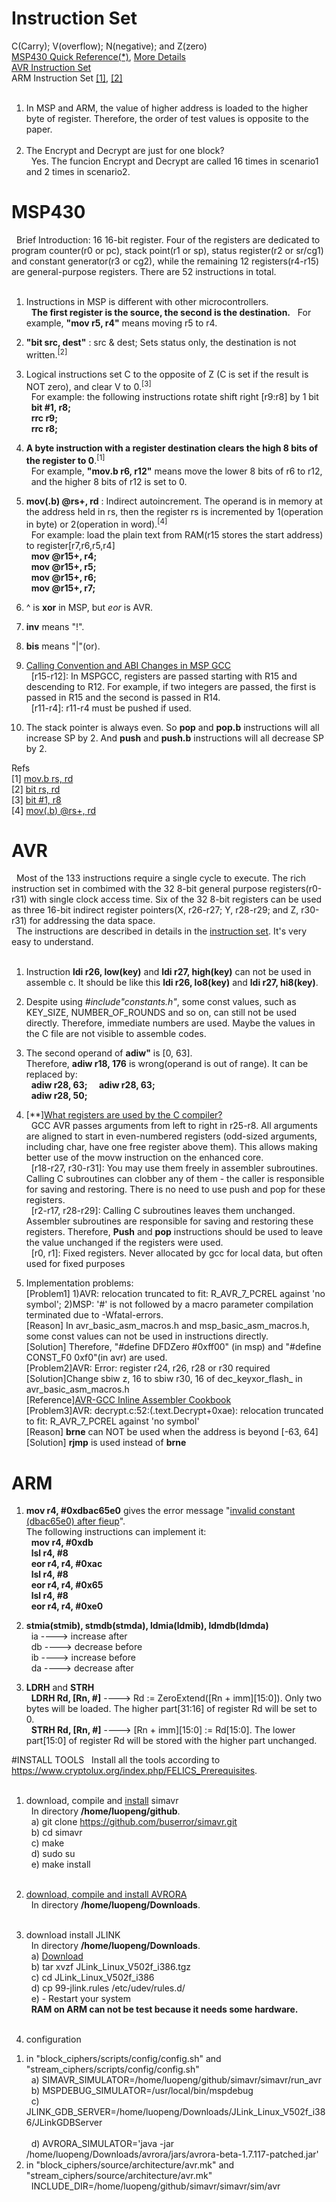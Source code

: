 # Instruction Set
C(Carry); V(overflow); N(negative); and Z(zero)<br>
<a href="http://www.ece.utep.edu/courses/web3376/Links_files/MSP430%20Quick%20Reference.pdf" target="_blank">MSP430 Quick Reference(*)</a>, <a href="http://mspgcc.sourceforge.net/manual/book1.html" target="_blank">More Details</a><br>
<a href="http://www.atmel.com/images/atmel-0856-avr-instruction-set-manual.pdf" target="_blank">AVR Instruction Set</a><br>
ARM Instruction Set <a href="http://infocenter.arm.com/help/topic/com.arm.doc.qrc0001m/QRC0001_UAL.pdf" target="_blank">[1]</a>, <a href="http://infocenter.arm.com/help/topic/com.arm.doc.ddi0337h/DDI0337H_cortex_m3_r2p0_trm.pdf" target="_blank">[2]</a><br><br>
1. In MSP and ARM, the value of higher address is loaded to the higher byte of register. Therefore, the order of test values is opposite to the paper.<br><br>
2. The Encrypt and Decrypt are just for one block?<br>
&nbsp;&nbsp;Yes. The funcion Encrypt and Decrypt are called 16 times in scenario1 and 2 times in scenario2.<br>

# MSP430
&nbsp;&nbsp;Brief Introduction: 16 16-bit register. Four of the registers are dedicated to program counter(r0 or pc), stack point(r1 or sp), status register(r2 or sr/cg1) and constant generator(r3 or cg2), while the remaining 12 registers(r4-r15) are general-purpose registers. There are 52 instructions in total.<br><br>

1. Instructions in MSP is different with other microcontrollers.<br>
&nbsp;&nbsp;<b>The first register is the source, the second is the destination.</b>
&nbsp;&nbsp;For example, <b>"mov r5, r4"</b> means moving r5 to r4.

2. <b>"bit src, dest"</b> : src & dest; Sets status only, the destination is not written.<sup>[2]</sup><br>

3. Logical instructions set C to the opposite of Z (C is set if the result is NOT zero), and clear V to 0.<sup>[3]</sup><br>
&nbsp;&nbsp;For example: the following instructions rotate shift right [r9:r8] by 1 bit<br>
&nbsp;&nbsp;<b>bit	#1,	r8;</b><br>
&nbsp;&nbsp;<b>rrc	r9;</b><br>
&nbsp;&nbsp;<b>rrc	r8;</b><br>

4. <b>A byte instruction with a register destination clears the high 8 bits of the register to 0</b>.<sup>[1]</sup><br>
&nbsp;&nbsp;For example, <b>"mov.b r6, r12"</b> means move the lower 8 bits of r6 to r12,<br>
&nbsp;&nbsp;and the higher 8 bits of r12 is set to 0.<br>

5. <b>mov(.b) @rs+, rd</b> : Indirect autoincrement. The operand is in memory at the address held in rs, then the register rs is incremented by 1(operation in byte) or 2(operation in word).<sup>[4]</sup><br>
&nbsp;&nbsp;For example: load the plain text from RAM(r15 stores the start address) to register[r7,r6,r5,r4]<br>
&nbsp;&nbsp;<b>mov    @r15+,    r4;</b><br>
&nbsp;&nbsp;<b>mov    @r15+,    r5;</b><br>
&nbsp;&nbsp;<b>mov    @r15+,    r6;</b><br>
&nbsp;&nbsp;<b>mov    @r15+,    r7;</b><br>

6. ^ is <b>xor</b> in MSP, but <i>eor</i> is AVR.<br>

7. <b>inv</b> means "!".<br>

8. <b>bis</b> means "|"(or).<br>

9. <a href="http://www.ti.com/lit/an/slaa664/slaa664.pdf" target="_blank">Calling Convention and ABI Changes in MSP GCC</a><br>
&nbsp;&nbsp;[r15-r12]: In MSPGCC, registers are passed starting with R15 and descending to R12. For example, if two integers are passed, the first is passed in R15 and the second is passed in R14.<br>
&nbsp;&nbsp;[r11-r4]: r11-r4 must be pushed if used.<br>

10. The stack pointer is always even. So <b>pop</b> and <b>pop.b</b> instructions will all increase SP by 2. And <b>push</b> and <b>push.b</b> instructions will all decrease SP by 2.<br>

Refs<br>
[1] <a href="http://mspgcc.sourceforge.net/manual/x214.html" target="_blank">mov.b rs, rd</a><br>
[2] <a href="http://mspgcc.sourceforge.net/manual/x223.html" target="_blank">bit rs, rd</a><br>
[3] <a href="http://mspgcc.sourceforge.net/manual/x82.html" target="_blank">bit	#1,	r8</a><br>
[4] <a href="http://www.ece.utep.edu/courses/web3376/Links_files/MSP430%20Quick%20Reference.pdf" target="_blank">mov(.b) @rs+, rd</a><br>

# AVR
&nbsp;&nbsp;Most of the 133 instructions require a single cycle to execute. The rich instruction set in combimed with the 32 8-bit general purpose registers(r0-r31) with single clock access time. Six of the 32 8-bit registers can be used as three 16-bit indirect register pointers(X, r26-r27; Y, r28-r29; and Z, r30-r31) for addressing the data space.<br>
&nbsp;&nbsp;The instructions are described in details in the <a href="http://www.atmel.com/images/atmel-0856-avr-instruction-set-manual.pdf" target="_blank">instruction set</a>. It's very easy to understand.<br><br>

1. Instruction <b>ldi r26, low(key)</b> and <b>ldi r27, high(key)</b> can not be used in assemble c. It should be like this <b>ldi r26, lo8(key)</b> and <b>ldi r27, hi8(key)</b>.<br>

2. Despite using <i>#include"constants.h"</i>, some const values, such as KEY_SIZE, NUMBER_OF_ROUNDS and so on, can still not be used directly. Therefore, immediate numbers are used. Maybe the values in the C file are not visible to assemble codes.<br>

3. The second operand of <b>adiw"</b> is [0, 63]. <br>
Therefore, <b>adiw r18, 176</b> is wrong(operand is out of range). It can be replaced by:<br>
&nbsp;&nbsp;<b>adiw r28, 63;&nbsp;&nbsp;</b>
&nbsp;&nbsp;<b>adiw r28, 63;</b><br>
&nbsp;&nbsp;<b>adiw r28, 50;</b><br>

4. [**]<a href="http://www.atmel.com/webdoc/AVRLibcReferenceManual/FAQ_1faq_reg_usage.html" target="_blank">What registers are used by the C compiler?</a><br>
&nbsp;&nbsp;GCC AVR passes arguments from left to right in r25-r8. All arguments are aligned to start in even-numbered registers (odd-sized arguments, including char, have one free register above them). This allows making better use of the movw instruction on the enhanced core.<br>
&nbsp;&nbsp;[r18-r27, r30-r31]: You may use them freely in assembler subroutines. Calling C subroutines can clobber any of them - the caller is responsible for saving and restoring. There is no need to use push and pop for these registers.<br>
&nbsp;&nbsp;[r2-r17, r28-r29]: Calling C subroutines leaves them unchanged. Assembler subroutines are responsible for saving and restoring these registers. Therefore, <b>Push</b> and <b>pop</b> instructions should be used to leave the value unchanged if the registers were used.<br>
&nbsp;&nbsp;[r0, r1]: Fixed registers. Never allocated by gcc for local data, but often used for fixed purposes<br>

5. Implementation problems:<br>
[Problem1] 1)AVR: relocation truncated to fit: R_AVR_7_PCREL against 'no symbol'; 2)MSP: '#' is not followed by a macro parameter compilation terminated due to -Wfatal-errors.<br>
[Reason] In avr_basic_asm_macros.h and msp_basic_asm_macros.h, some const values can not be used in instructions directly.<br>
[Solution] Therefore, "#define DFDZero #0xff00" (in msp) and "#define CONST_F0 0xf0"(in avr) are used.<br>
[Problem2]AVR: Error: register r24, r26, r28 or r30 required<br>
[Solution]Change sbiw z, 16 to sbiw r30, 16 of dec_keyxor_flash_ in avr_basic_asm_macros.h<br>
[Reference]<a href="http://www.nongnu.org/avr-libc/user-manual/inline_asm.html" target="_blank">AVR-GCC Inline Assembler Cookbook</a><br>
[Problem3]AVR: decrypt.c:52:(.text.Decrypt+0xae): relocation truncated to fit: R_AVR_7_PCREL against 'no symbol'<br>
[Reason] <b>brne</b> can NOT be used when the address is beyond [-63, 64]<br>
[Solution] <b>rjmp</b> is used instead of <b>brne</b><br>

# ARM
1. <b>mov r4, #0xdbac65e0</b> gives the error message "<a href="http://stackoverflow.com/questions/10261300/invalid-constant-after-fixup" target="_blank">invalid constant (dbac65e0) after fieup</a>".<br>
The following instructions can implement it:<br>
&nbsp;&nbsp;<b>mov r4, #0xdb</b><br>
&nbsp;&nbsp;<b>lsl r4, #8</b><br>
&nbsp;&nbsp;<b>eor r4, r4, #0xac</b><br>
&nbsp;&nbsp;<b>lsl r4, #8</b><br>
&nbsp;&nbsp;<b>eor r4, r4, #0x65</b><br>
&nbsp;&nbsp;<b>lsl r4, #8</b><br>
&nbsp;&nbsp;<b>eor r4, r4, #0xe0</b><br>

2. <b>stmia(stmib), stmdb(stmda), ldmia(ldmib), ldmdb(ldmda)</b><br>
&nbsp;&nbsp;ia ----> increase after<br>
&nbsp;&nbsp;db ----> decrease before<br>
&nbsp;&nbsp;ib ----> increase before<br>
&nbsp;&nbsp;da ----> decrease after<br>

3. <b>LDRH</b> and <b>STRH</b><br>
&nbsp;&nbsp;<b>LDRH Rd, [Rn, #<imm>]</b> ----> Rd := ZeroExtend([Rn + imm][15:0]). Only two bytes will be loaded. The higher part[31:16] of register Rd will be set to 0.<br>
&nbsp;&nbsp;<b>STRH Rd, [Rn, #<imm>]</b> ----> [Rn + imm][15:0] := Rd[15:0]. The lower part[15:0] of register Rd will be stored with the higher part unchanged.<br>

#INSTALL TOOLS
&nbsp;&nbsp;Install all the tools according to <a href="https://www.cryptolux.org/index.php/FELICS_Prerequisites" target="_blank">https://www.cryptolux.org/index.php/FELICS_Prerequisites</a>.<br><br>
1. download, compile and <a href=" https://github.com/buserror-uk/simavr/blob/master/doc/manual/manual.pdf?raw=true" target="_blank">install</a> simavr<br>
&nbsp;&nbsp;In directory <b>/home/luopeng/github</b>.<br>
&nbsp;&nbsp;a) git clone https://github.com/buserror/simavr.git<br>
&nbsp;&nbsp;b) cd simavr<br>
&nbsp;&nbsp;c) make<br>
&nbsp;&nbsp;d) sudo su<br>
&nbsp;&nbsp;e) make install<br><br>

2. <a href="https://www.cryptolux.org/index.php/FELICS_Avrora_patch" target="_blank">download, compile and install AVRORA</a><br>
&nbsp;&nbsp;In directory <b>/home/luopeng/Downloads</b>.<br><br>

3. download install JLINK<br>
&nbsp;&nbsp;In directory <b>/home/luopeng/Downloads</b>.<br>
&nbsp;&nbsp;a) <a href="https://www.segger.com/jlink-software.html" target="_blank">Download</a><br>
&nbsp;&nbsp;b) tar xvzf JLink_Linux_V502f_i386.tgz<br>
&nbsp;&nbsp;c) cd JLink_Linux_V502f_i386<br>
&nbsp;&nbsp;d) cp 99-jlink.rules /etc/udev/rules.d/<br>
&nbsp;&nbsp;e) - Restart your system<br>
&nbsp;&nbsp;<b>RAM on ARM can not be test because it needs some hardware.</b><br><br>

4. configuration<br>
1) in "block_ciphers/scripts/config/config.sh" and "stream_ciphers/scripts/config/config.sh"<br>
&nbsp;&nbsp;a) SIMAVR_SIMULATOR=/home/luopeng/github/simavr/simavr/run_avr<br>
&nbsp;&nbsp;b) MSPDEBUG_SIMULATOR=/usr/local/bin/mspdebug<br>
&nbsp;&nbsp;c) JLINK_GDB_SERVER=/home/luopeng/Downloads/JLink_Linux_V502f_i386/JLinkGDBServer<br><br>
&nbsp;&nbsp;d) AVRORA_SIMULATOR='java -jar /home/luopeng/Downloads/avrora/jars/avrora-beta-1.7.117-patched.jar'<br>	
2) in "block_ciphers/source/architecture/avr.mk" and "stream_ciphers/source/architecture/avr.mk"<br>
&nbsp;&nbsp;INCLUDE_DIR=/home/luopeng/github/simavr/simavr/sim/avr<br>
